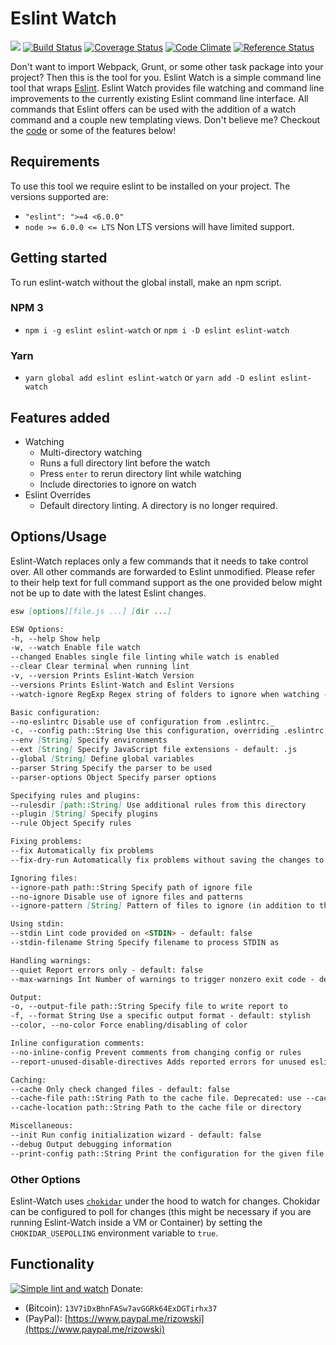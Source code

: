 # Eslint Watch

[![](https://img.shields.io/badge/release-notes-blue.svg)](https://github.com/rizowski/eslint-watch/releases/latest)
[![Build Status](https://travis-ci.org/rizowski/eslint-watch.svg?branch=master)](https://travis-ci.org/rizowski/eslint-watch)
[![Coverage Status](https://coveralls.io/repos/github/rizowski/eslint-watch/badge.svg?branch=master)](https://coveralls.io/github/rizowski/eslint-watch?branch=master)
[![Code Climate](https://codeclimate.com/github/rizowski/eslint-watch/badges/gpa.svg)](https://codeclimate.com/github/rizowski/eslint-watch)
[![Reference Status](https://www.versioneye.com/nodejs/eslint-watch/reference_badge.svg?style=flat-square)](https://www.versioneye.com/nodejs/eslint-watch/references)

Don't want to import Webpack, Grunt, or some other task package into your project? Then this is the tool for you.
Eslint Watch is a simple command line tool that wraps [Eslint](https://www.npmjs.com/package/eslint). Eslint Watch provides file watching and command line improvements to the currently existing Eslint command line interface. All commands that Eslint offers can be used with the addition of a watch command and a couple new templating views. Don't believe me? Checkout the [code](https://github.com/rizowski/eslint-watch) or some of the features below!

## Requirements

To use this tool we require eslint to be installed on your project. The versions supported are:

- `"eslint": ">=4 <6.0.0"`
- `node >= 6.0.0 <= LTS` Non LTS versions will have limited support.

## Getting started

To run eslint-watch without the global install, make an npm script.

### NPM 3

- `npm i -g eslint eslint-watch` or `npm i -D eslint eslint-watch`

### Yarn

- `yarn global add eslint eslint-watch` or `yarn add -D eslint eslint-watch`

## Features added

- Watching
  - Multi-directory watching
  - Runs a full directory lint before the watch
  - Press `enter` to rerun directory lint while watching
  - Include directories to ignore on watch
- Eslint Overrides
  - Default directory linting. A directory is no longer required.

## Options/Usage

Eslint-Watch replaces only a few commands that it needs to take control over. All other commands are forwarded to Eslint unmodified. Please refer to their help text for full command support as the one provided below might not be up to date with the latest Eslint changes.

```md
esw [options][file.js ...] [dir ...]

ESW Options:
-h, --help Show help
-w, --watch Enable file watch
--changed Enables single file linting while watch is enabled
--clear Clear terminal when running lint
-v, --version Prints Eslint-Watch Version
--versions Prints Eslint-Watch and Eslint Versions
--watch-ignore RegExp Regex string of folders to ignore when watching - default: /.git|node_modules|bower_components/

Basic configuration:
--no-eslintrc Disable use of configuration from .eslintrc._
-c, --config path::String Use this configuration, overriding .eslintrc._ config options if present
--env [String] Specify environments
--ext [String] Specify JavaScript file extensions - default: .js
--global [String] Define global variables
--parser String Specify the parser to be used
--parser-options Object Specify parser options

Specifying rules and plugins:
--rulesdir [path::String] Use additional rules from this directory
--plugin [String] Specify plugins
--rule Object Specify rules

Fixing problems:
--fix Automatically fix problems
--fix-dry-run Automatically fix problems without saving the changes to the file system

Ignoring files:
--ignore-path path::String Specify path of ignore file
--no-ignore Disable use of ignore files and patterns
--ignore-pattern [String] Pattern of files to ignore (in addition to those in .eslintignore)

Using stdin:
--stdin Lint code provided on <STDIN> - default: false
--stdin-filename String Specify filename to process STDIN as

Handling warnings:
--quiet Report errors only - default: false
--max-warnings Int Number of warnings to trigger nonzero exit code - default: -1

Output:
-o, --output-file path::String Specify file to write report to
-f, --format String Use a specific output format - default: stylish
--color, --no-color Force enabling/disabling of color

Inline configuration comments:
--no-inline-config Prevent comments from changing config or rules
--report-unused-disable-directives Adds reported errors for unused eslint-disable directives

Caching:
--cache Only check changed files - default: false
--cache-file path::String Path to the cache file. Deprecated: use --cache-location - default: .eslintcache
--cache-location path::String Path to the cache file or directory

Miscellaneous:
--init Run config initialization wizard - default: false
--debug Output debugging information
--print-config path::String Print the configuration for the given file
```

### Other Options

Eslint-Watch uses [`chokidar`](https://github.com/paulmillr/chokidar) under the hood to watch for changes. Chokidar can be configured to poll for changes (this might be necessary if you are running Eslint-Watch inside a VM or Container) by setting the `CHOKIDAR_USEPOLLING` environment variable to `true`.

## Functionality

[![Simple lint and watch](https://thumbs.gfycat.com/AgreeableForsakenIvorygull-size_restricted.gif)](https://fat.gfycat.com/AgreeableForsakenIvorygull.gif)
Donate:

- (Ƀitcoin): `13V7iDxBhnFASw7avGGRk64ExDGTirhx37`
- (PayPal): [https://www.paypal.me/rizowski](https://www.paypal.me/rizowski)
